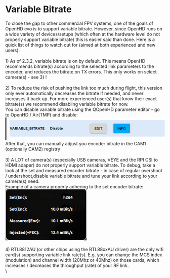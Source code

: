 # Variable Bitrate

To close the gap to other commercial FPV systems, one of the goals of OpenHD evo is to support variable bitrate. However, since OpenHD runs on a wide variety of devices/setups (which often at the hardware level do not properly support variable bitrate) this is easier said than done. Here is a quick list of things to watch out for (aimed at both experienced and new users).\
\
1\) As of 2.3.2, variable bitrate is on by default. This means OpenHD recommends bitrate(s) according to the selected link parameters to the encoder, and reduces the bitrate on TX errors. This only works on select camera(s) - see 3) !\
\
2\) To reduce the risk of pushing the link too much during flight, this version only ever automatically decreases the bitrate if needed, and never increases it back up. For more experienced user(s) that know their exact bitrate(s) we recommend disabling variable bitrate for now. \
You can disable variable bitrate using the QOpenHD parameter editor - go to OpenHD / Air(TMP) and disable:\
![](<../.gitbook/assets/Screenshot from 2023-03-06 21-29-49.png>)\
After that, you can manually adjust you encoder bitrate in the CAM1 (optionally CAM2) registry\
\
3\) A LOT of camera(s) (especially USB cameras, VEYE and the RPI CSI to HDMI adaper) do not properly support variable bitrate. To debug, take a look at the set and measured encoder bitrate - in case of  regular overshoot / undershoot,disable variable bitrate and tune your link according to your camera(s) need.\
Example of a camera properly adhering to the set encoder bitrate:\
![](<../.gitbook/assets/Screenshot from 2023-03-06 21-33-28.png>)\
\
4\) RTL8812AU (or other chips using the RTL88xxAU driver) are the only wifi card(s) supporting variable link rate(s). E.g. you can change the MCS index (modulation) and channel width (20Mhz or 40Mhz) on those cards, which increases / decreases the throughput (rate) of your RF link.\
\

